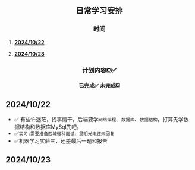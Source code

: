 <center><h2>日常学习安排</h2></center>

<center><h3>时间</h3></center> 

 1. [**2024/10/22**](#20241022)
 
 2. [**2024/10/23**](#20241023)

 <center><h3>计划内容❎✅</h3></center> 
 <center><h4>已完成✅  未完成❎</h4></center> 
 
 ## 2024/10/22
 
 - ✅ 有些许迷茫，找事情干。后端要学`网络编程`、`数据库`、`数据结构`，打算先学数据结构和数据库MySql先吧。
 - ✅`实习:需要准备西城微科面试，灵明光电还未回复`
 - ✅机器学习实验三，还差最后一题和报告

 ## 2024/10/23